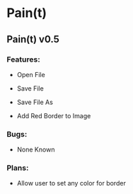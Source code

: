 # Pain(t)

## Pain(t) v0.5

### Features:

-  Open File
  
-  Save File
  
-  Save File As
  
-  Add Red Border to Image
  
  
### Bugs:

-  None Known
  
  
### Plans:

-  Allow user to set any color for border
